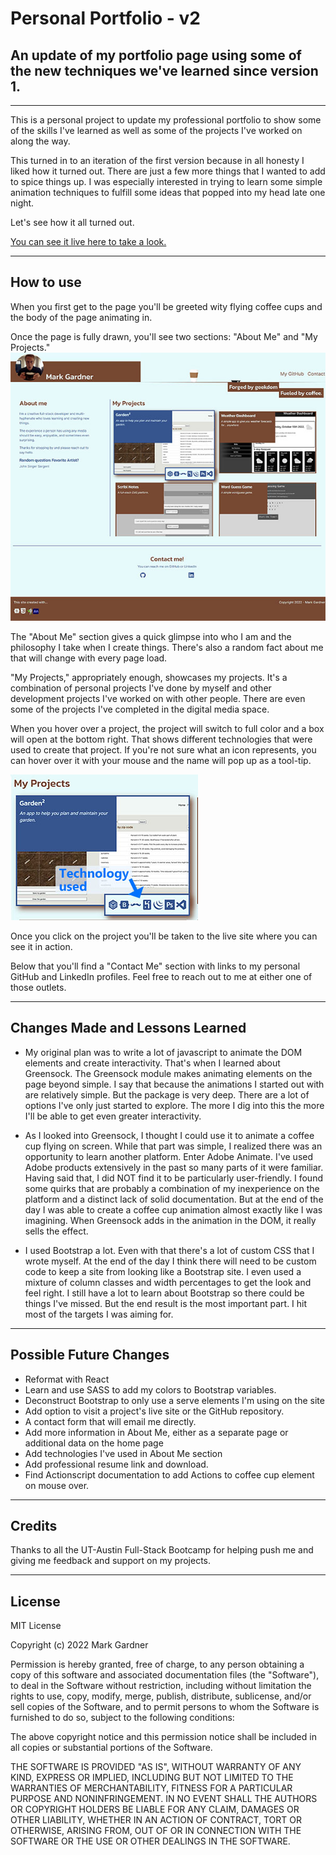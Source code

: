 # Personal Portfolio - v2

## An update of my portfolio page using some of the new techniques we've learned since version 1.


___


This is a personal project to update my professional portfolio to show some of the skills I've learned as well as some of the projects I've worked on along the way.

This turned in to an iteration of the first version because in all honesty I liked how it turned out. There are just a few more things that I wanted to add to spice things up. I was especially interested in trying to learn some simple animation techniques to fulfill some ideas that popped into my head late one night. 

Let's see how it all turned out.

[You can see it live here to take a look. ](https://markgatx.github.io/Portfolio-v2)


___



## How to use

When you first get to the page you'll be greeted wity flying coffee cups and the body of the page animating in. 

Once the page is fully drawn, you'll see two sections: "About Me" and "My Projects."
![Portfolio screenshot](./public/images/portfolio_screenshot.jpg)

The "About Me" section gives a quick glimpse into who I am and the philosophy I take when I create things. There's also a random fact about me that will change with every page load.

"My Projects," appropriately enough, showcases my projects. It's a combination of personal projects I've done by myself and other development projects I've worked on with other people. There are even some of the projects I've completed in the digital media space. 

When you hover over a project, the project will switch to full color and a box will open at the bottom right. That shows different technologies that were used to create that project. If you're not sure what an icon represents, you can hover over it with your mouse and the name will pop up as a tool-tip.

![Portfolio detail of techs used on project](./public/images/portfolio_techs.jpg)

Once you click on the project you'll be taken to the live site where you can see it in action.

Below that you'll find a "Contact Me" section with links to my personal GitHub and LinkedIn profiles. Feel free to reach out to me at either one of those outlets.
___


## Changes Made and Lessons Learned

- My original plan was to write a lot of javascript to animate the DOM elements and create interactivity. That's when I learned about Greensock. The Greensock module makes animating elements on the page beyond simple. I say that because the animations I started out with are relatively simple. But the package is very deep. There are a lot of options I've only just started to explore. The more I dig into this the more I'll be able to get even greater interactivity.

- As I looked into Greensock, I thought I could use it to animate a coffee cup flying on screen. While that part was simple, I realized there was an opportunity to learn another platform. Enter Adobe Animate. 
I've used Adobe products extensively in the past so many parts of it were familiar. Having said that, I did NOT find it to be particularly user-friendly. I found some quirks that are probably a combination of my inexperience on the platform and a distinct lack of solid documentation. But at the end of the day I was able to create a coffee cup animation almost exactly like I was imagining. When Greensock adds in the animation in the DOM, it really sells the effect.

- I used Bootstrap a lot. Even with that there's a lot of custom CSS that I wrote myself. At the end of the day I think there will need to be custom code to keep a site from looking like a Bootstrap site. I even used a mixture of column classes and width percentages to get the look and feel right. I still have a lot to learn about Bootstrap so there could be things I've missed. But the end result is the most important part. I hit most of the targets I was aiming for.

 ___

## Possible Future Changes

- Reformat with React
- Learn and use SASS to add my colors to Bootstrap variables.
- Deconstruct Bootstrap to only use a serve elements I'm using on the site
- Add option to visit a project's live site or the GitHub repository.
- A contact form that will email me directly.
- Add more information in About Me, either as a separate page or additional data on the home page
- Add technologies I've used in About Me section
- Add professional resume link and download.
- Find Actionscript documentation to add Actions to coffee cup element on mouse over.


___



## Credits
Thanks to all the UT-Austin Full-Stack Bootcamp for helping push me and giving me feedback and support on my projects.

___


## License

MIT License

Copyright (c) 2022 Mark Gardner

Permission is hereby granted, free of charge, to any person obtaining a copy
of this software and associated documentation files (the "Software"), to deal
in the Software without restriction, including without limitation the rights
to use, copy, modify, merge, publish, distribute, sublicense, and/or sell
copies of the Software, and to permit persons to whom the Software is
furnished to do so, subject to the following conditions:

The above copyright notice and this permission notice shall be included in all
copies or substantial portions of the Software.

THE SOFTWARE IS PROVIDED "AS IS", WITHOUT WARRANTY OF ANY KIND, EXPRESS OR
IMPLIED, INCLUDING BUT NOT LIMITED TO THE WARRANTIES OF MERCHANTABILITY,
FITNESS FOR A PARTICULAR PURPOSE AND NONINFRINGEMENT. IN NO EVENT SHALL THE
AUTHORS OR COPYRIGHT HOLDERS BE LIABLE FOR ANY CLAIM, DAMAGES OR OTHER
LIABILITY, WHETHER IN AN ACTION OF CONTRACT, TORT OR OTHERWISE, ARISING FROM,
OUT OF OR IN CONNECTION WITH THE SOFTWARE OR THE USE OR OTHER DEALINGS IN THE
SOFTWARE.
